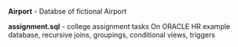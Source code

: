 **Airport** - Databse of fictional Airport

**assignment.sql** - college assignment tasks On ORACLE HR example database, recursive joins, groupings, conditional views, triggers
